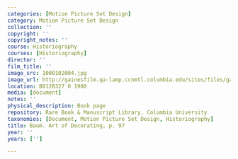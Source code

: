 ```yaml
---
categories: [Motion Picture Set Design]
category: Motion Picture Set Design
collection: ''
copyright: ''
copyright_notes: ''
course: Historiography
courses: [Historiography]
director: ''
film_title: ''
image_src: 1000102004.jpg
image_url: http://gainesfilm.qa-lamp.ccnmtl.columbia.edu/sites/files/gainesfilm/images/1000102004.jpg
location: B812B327 O 1900
media: [document]
notes: ''
physical_description: Book page
repository: Rare Book & Manuscript Library, Columbia University
taxonomies: [Document, Motion Picture Set Design, Historiography]
title: Baum. Art of Decorating, p. 97
year: ''
years: ['']

---
```

